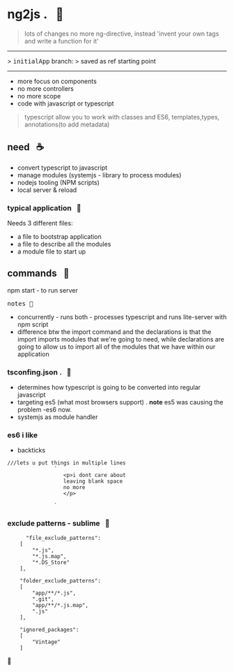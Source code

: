 # ng2js . &nbsp; :rocket:
> lots of changes
> no more ng-directive, instead 'invent your own tags and write a function for it'


<hr>
>  <kbd>initialApp</kbd> branch:
> saved as ref starting point
<hr>


- more focus on components
- no more controllers
- no more scope
- code with javascript or typescript

> typescript allow you to work with classes and ES6, templates,types, annotations(to add metadata)

## need  &nbsp; :coffee:
- convert typescript to javascript
- manage modules (systemjs - library to process modules)
- nodejs tooling (NPM scripts)
- local server & reload

### typical application  &nbsp; :corn:
Needs 3 different files:
   + a file to bootstrap application
   + a file to describe all the modules
   + a module file to start up


## commands &nbsp; :melon:
npm start - to run server


<kbd> notes :book:</kbd>
- concurrently - runs both - processes typescript and runs lite-server with npm script
- difference btw the import command and the declarations is that the import imports modules
  that we're going to need, while declarations are going to allow us to import all of the
  modules that we have within our application

### tsconfing.json . &nbsp; :link:
- determines how typescript is going to be converted into regular javascript
- targeting es5 (what most browsers support) . **note** es5 was causing the problem -es6 now.
- systemjs as module handler


### es6 i like  

 - backticks   

```
///lets u put things in multiple lines
               `
                  <p>i dont care about
                  leaving blank space
                  no more
                  </p>

               `
```

### exclude patterns - sublime &nbsp; :book:

```
      "file_exclude_patterns":
	[
		"*.js",
		"*.js.map",
		"*.DS_Store"
	],

	"folder_exclude_patterns":
	[
		"app/**/*.js",
		".git",
		"app/**/*.js.map",
		".js"
	],
	
	"ignored_packages":
	[
		"Vintage"
	]

```

:100:

